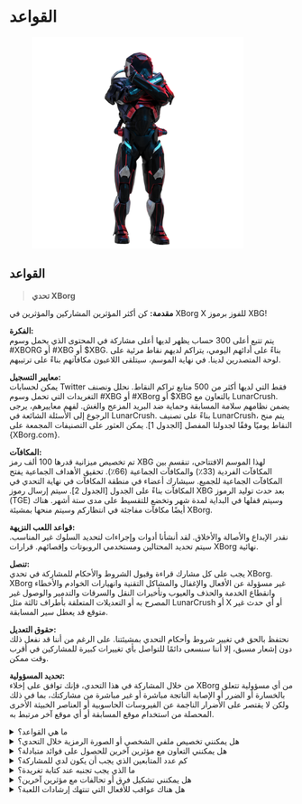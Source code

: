 # القواعد

<figure><img src="../../.gitbook/assets/Prometheus.png" alt="" width="375"><figcaption></figcaption></figure>

## **القواعد**

> **تحدي XBorg**

**مقدمة:** كن أكثر المؤثرين المشاركين والمؤثرين في XBorg X للفوز برموز XBG!

**الفكرة:**\
يتم تتبع أعلى 300 حساب يظهر لديها أعلى مشاركة في المحتوى الذي يحمل وسوم #XBORG أو #XBG أو $XBG. بناءً على أدائهم اليومي، يتراكم لديهم نقاط مرئية على لوحة المتصدرين لدينا. في نهاية الموسم، سيتلقى اللاعبون مكافآتهم بناءً على ترتيبهم.

**معايير التسجيل:**\
يمكن لحسابات Twitter فقط التي لديها أكثر من 500 متابع تراكم النقاط. نحلل ونصنف التغريدات التي تحمل وسوم #XBG أو #XBorg أو $XBG بالتعاون مع LunarCrush. يضمن نظامهم سلامة المسابقة وحماية ضد البريد المزعج والغش. لفهم معاييرهم، يرجى الرجوع إلى الأسئلة الشائعة في LunarCrush. بناءً على تصنيف LunarCrush، يتم منح النقاط يوميًا وفقًا لجدولنا المفصل \[الجدول 1]. يمكن العثور على التصنيفات المجمعة على {XBorg.com}.

**المكافآت:**\
تم تخصيص ميزانية قدرها 100 ألف رمز XBG لهذا الموسم الافتتاحي، تنقسم بين المكافآت الفردية (33٪) والمكافآت الجماعية (66٪). تحقيق الأهداف الجماعية يفتح المكافآت الجماعية للجميع. سيشارك أعضاء في منطقة المكافآت في نهاية التحدي في المكافآت بناءً على الجدول \[الجدول 2]. سيتم إرسال رموز XBG بعد حدث توليد الرموز (TGE) وسيتم قفلها في البداية لمدة شهر وتخضع للتقسيط على مدى ستة أشهر. هناك أيضًا مكافآت مفاجئة في انتظاركم وسيتم منحها بمشيئة XBorg.

**قواعد اللعب النزيهة:**\
نقدر الإبداع والأصالة والأخلاق. لقد أنشأنا أدوات وإجراءات لتحديد السلوك غير المناسب. سيتم تحديد المحتالين ومستخدمي الروبوتات وإقصائهم. قرارات XBorg نهائية.

**تنصل:**\
يجب على كل مشارك قراءة وقبول الشروط والأحكام للمشاركة في تحدي XBorg. XBorg غير مسؤولة عن الأفعال والإغفال والمشاكل التقنية وانهيارات الخوادم والأخطاء وانقطاع الخدمة والحذف والعيوب وتأخيرات النقل والسرقات والتدمير والوصول غير المصرح به أو التعديلات المتعلقة بأطراف ثالثة مثل LunarCrush أو X أو أي حدث غير متوقع قد يعطل سير المسابقة.

**حقوق التعديل:**\
نحتفظ بالحق في تغيير شروط وأحكام التحدي بمشيئتنا. على الرغم من أننا قد نفعل ذلك دون إشعار مسبق، إلا أننا سنسعى دائمًا للتواصل بأي تغييرات كبيرة للمشاركين في أقرب وقت ممكن.

**تحديد المسؤولية:**\
من خلال المشاركة في هذا التحدي، فإنك توافق على إخلاء XBorg من أي مسؤولية تتعلق بالخسارة أو الضرر أو الإصابة الناتجة مباشرة أو غير مباشرة من مشاركتك، بما في ذلك ولكن لا يقتصر على الأضرار الناجمة عن الفيروسات الحاسوبية أو العناصر الخبيثة الأخرى المحصلة من استخدام موقع المسابقة أو أي موقع آخر مرتبط به.

<details>

<summary>ما هي القواعد؟</summary>

يرجى [التمرير لأعلى](rules-test.md#rules). يرجى ملاحظة أنها تكمل الشروط والأحكام التي يوافق عليها كل مشارك.

</details>

<details>

<summary>هل يمكنني تخصيص ملفي الشخصي أو الصورة الرمزية خلال التحدي؟</summary>

تخصيص ملفك الشخصي أو الصورة الرمزية على XBorg.gg أو Twitter خلال اللعبة لا يؤثر على البيانات المجمعة عبر LunarCrush. البيانات مرتبطة بمقبض Twitter الخاص بك وليس بصورة ملفك الشخصي.

</details>

<details>

<summary>هل يمكنني التعاون مع مؤثرين آخرين للحصول على فوائد متبادلة؟</summary>

بالتأكيد، يمكن أن تعزز التعاونات مع مؤثرين آخرين مشاركة تغريداتك بشكل كبير وتعزيز رؤية مشروعنا. طالما أن هذه التعاونات تلتزم بالإرشادات، فهي مشجعة.

</details>

<details>

<summary>كم عدد المتابعين الذي يجب أن يكون لدي للمشاركة؟</summary>

التحدي مفتوح للجميع، ولكن سيتم احتساب نقاطك فقط إذا كان لديك ما لا يقل عن 500 متابع على Twitter.

</details>

<details>

<summary>ما الذي يجب تجنبه عند كتابة تغريدة؟</summary>

يتم اعتبار عدة عوامل لتحديد البريد المزعج: الكلمات المتكررة، والوسوم غير ذات الصلة، والمصطلحات المحظورة مثل "الهدايا" و "التوزيعات الجوائز" و "السحوبات". لمزيد من المعلومات، قم بزيارة: [https://lunarcrush.com/faq/how-does-lunarcrush-recognize-spam](https://lunarcrush.com/faq/how-does-lunarcrush-recognize-spam)

</details>

<details>

<summary>هل يمكنني تشكيل فرق أو تحالفات مع مؤثرين آخرين؟</summary>

بالتأكيد، يمكن أن تعزز التعاونات مع مؤثرين آخرين مشاركة تغريداتك بشكل كبير وتعزيز رؤية مشروعنا. طالما أن هذه التعاونات تلتزم بالإرشادات، فهي مشجعة.

</details>

<details>

<summary>هل هناك عواقب للأفعال التي تنتهك إرشادات اللعبة؟</summary>

لدى LunarCrush أنظمة آلية لاكتشاف أنواع مختلفة من السلوك غير اللائق. عند الكشف عنها، لن يعترف بك LunarCrush بعد الآن كمؤثر، مما يؤدي إلى توقف تراكم النقاط. إذا لزم الأمر، قد تواجه أيضًا إقصاءًا من المسابقة، مما يؤدي إلى فقدان الأهلية للمطالبة بالمكافآت.

</details>